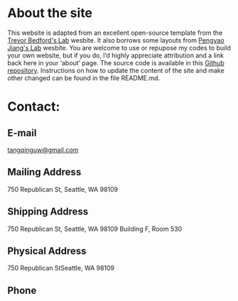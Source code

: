 



# About the site
This website is adapted from an excellent open-source template from the [Trevor Bedford's Lab] wesbite. It also borrows some layouts from [Pengyao Jiang's Lab] wesbite. You are welcome to use or repupose my codes to build your own website, but if you do, I’d highly appreciate attribution and a link back here in your ‘about’ page. The source code is available in this [Github repository]. Instructions on how to update the content of the site and make other changed can be found in the file README.md.


# Contact:

## E-mail
tangqinguw@gmail.com

## Mailing Address
750 Republican St, Seattle, WA 98109

## Shipping Address
750 Republican St, Seattle, WA 98109
Building F, Room 530

## Physical Address
750 Republican StSeattle, WA 98109

## Phone


[Pengyao Jiang's Lab]: (https://pyjiang.github.io/)
[Github repository]: (https://qingtanglab.github.io/)
[Trevor Bedford's Lab]: http://bedford.io

